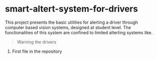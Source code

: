 # smart-altert-system-for-drivers
This project presents the basic utilities for alerting a driver through computer based vision systems, designed at student level.
The functionalities of this system are confined to limited alterting systems like.
 > Warning the drivers 
1. First file in the repository 
